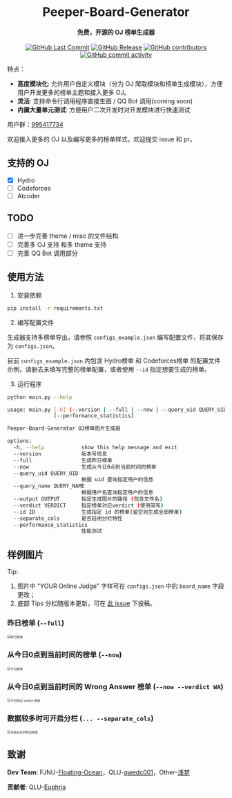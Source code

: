 <h1 align="center">Peeper-Board-Generator</h1>
<div align="center">
  <strong>免费，开源的 OJ 榜单生成器</strong><br>
</div><br>

<div align="center">
    <a href="https://github.com/qwedc001/Peeper-Board-Generator/commits"><img alt="GitHub Last Commit" src="https://img.shields.io/github/last-commit/qwedc001/Peeper-Board-Generator?style=flat-square"></a> <a href="https://github.com/qwedc001/Peeper-Board-Generator/releases/latest"><img alt="GitHub Release" src="https://img.shields.io/github/v/release/qwedc001/Peeper-Board-Generator?style=flat-square&label=Peeper-Board-Generator"></a> <a href="https://github.com/qwedc001/Peeper-Board-Generator/graphs/contributors"><img alt="GitHub contributors" src="https://img.shields.io/github/contributors/qwedc001/Peeper-Board-Generator?style=flat-square"></a> <a href="https://github.com/qwedc001/Peeper-Board-Generator/commits"><img alt="GitHub commit activity" src="https://img.shields.io/github/commit-activity/y/qwedc001/Peeper-Board-Generator?style=flat-square"></a>
</div>


特点：

- **高度模块化**: 允许用户自定义模块（分为 OJ 爬取模块和榜单生成模块），方便用户开发更多的榜单主题和接入更多 OJ。
- **灵活**: 支持命令行调用程序直接生图 / QQ Bot 调用(coming soon)
- **内置大量单元测试**: 方便用户二次开发时对开发模块进行快速测试

用户群：[995417734](https://qm.qq.com/q/Bt45INhxB0)

欢迎接入更多的 OJ 以及编写更多的榜单样式，欢迎提交 issue 和 pr。

## 支持的 OJ
- [x] Hydro
- [ ] Codeforces
- [ ] Atcoder

## TODO
- [ ] 进一步完善 theme / misc 的文件结构
- [ ] 完善多 OJ 支持 和多 theme 支持
- [ ] 完善 QQ Bot 调用部分

## 使用方法
1. 安装依赖
```bash
pip install -r requirements.txt
```
2. 编写配置文件

生成器支持多榜单导出，请参照 `configs_example.json` 编写配置文件，将其保存为 `configs.json`。

目前 `configs_example.json` 内包含 Hydro榜单 和 Codeforces榜单 的配置文件示例，请删去未填写完整的榜单配置，或者使用 `--id` 指定想要生成的榜单。

3. 运行程序
```bash
python main.py --help

usage: main.py [-h] (--version | --full | --now | --query_uid QUERY_UID | --query_name QUERY_NAME) [--output OUTPUT] [--verdict VERDICT] [--id ID] [--separate_cols]
               [--performance_statistics]

Peeper-Board-Generator OJ榜单图片生成器

options:
  -h, --help            show this help message and exit
  --version             版本号信息
  --full                生成昨日榜单
  --now                 生成从今日0点到当前时间的榜单
  --query_uid QUERY_UID
                        根据 uid 查询指定用户的信息
  --query_name QUERY_NAME
                        根据用户名查询指定用户的信息
  --output OUTPUT       指定生成图片的路径 (包含文件名)
  --verdict VERDICT     指定榜单对应verdict (使用简写)
  --id ID               生成指定 id 的榜单(留空则生成全部榜单)
  --separate_cols       是否启用分栏特性
  --performance_statistics
                        性能测试
```

## 样例图片

Tip: 
1. 图片中 "YOUR Online Judge" 字样可在 `configs.json` 中的 `board_name` 字段更改；
2. 底部 Tips 分栏随版本更新，可在 [此 issue](https://github.com/qwedc001/Peeper-Board-Generator/issues/41) 下投稿。

### 昨日榜单 (`--full`)

<img src="example_full.png" style="zoom:50%;" alt="昨日榜单" />

### 从今日0点到当前时间的榜单 (`--now`)

<img src="example_now.png" style="zoom:50%;" alt="今日榜单" />

### 从今日0点到当前时间的 Wrong Answer 榜单 (`--now --verdict WA`)

<img src="example_verdict_wa.png" style="zoom:50%;" alt="今日特定 verdict 榜单" />

### 数据较多时可开启分栏 (`... --separate_cols`)

<img src="example_full_multi.png" style="zoom:50%;" alt="开启分栏的昨日榜单" />

## 致谢

**Dev Team**: FJNU-[Floating-Ocean](https://github.com/Floating-Ocean)，QLU-[qwedc001](https://github.com/qwedc001)，Other-[浅梦](https://github.com/1804040636)

**贡献者**: QLU-[Euphria](https://github.com/Euphria)
